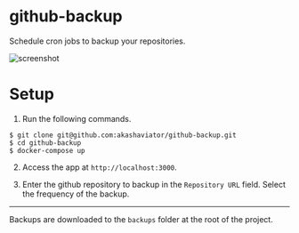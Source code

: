 # github-backup
Schedule cron jobs to backup your repositories.

![screenshot](https://user-images.githubusercontent.com/12623921/230470196-450f9a28-3ebd-47c5-9b6b-b032477db367.png)

# Setup
1. Run the following commands.
```
$ git clone git@github.com:akashaviator/github-backup.git
$ cd github-backup
$ docker-compose up
```


2. Access the app at `http://localhost:3000`.

3. Enter the github repository to backup in the `Repository URL` field. Select the frequency of the backup.
----

Backups are downloaded to the `backups` folder at the root of the project.
